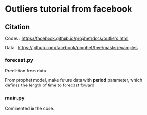 # Outliers tutorial from facebook

## Citation
Codes : https://facebook.github.io/prophet/docs/outliers.html

Data : https://github.com/facebook/prophet/tree/master/examples

### forecast.py
Prediction from data.

From prophet model, make future data with __period__ parameter,
which defines the length of time to forecast foward.


### main.py
Commented in the code.
